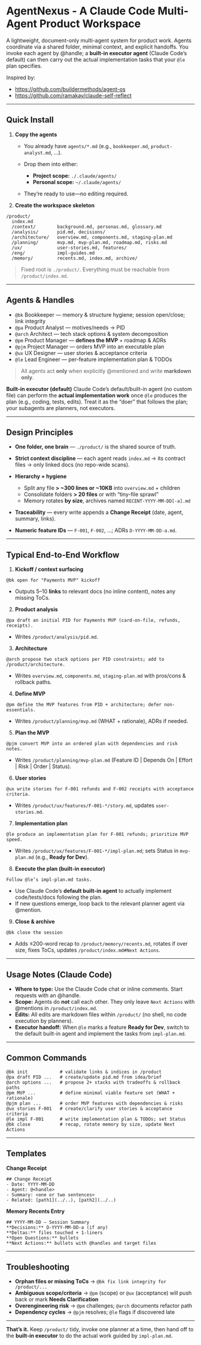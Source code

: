 # AgentNexus - A Claude Code Multi-Agent Product Workspace

A lightweight, document-only multi-agent system for product work. Agents coordinate via a shared folder, minimal context, and explicit handoffs. You invoke each agent by @handle; a **built-in executor agent** (Claude Code’s default) can then carry out the actual implementation tasks that your `@le` plan specifies.

Inspired by:
- https://github.com/buildermethods/agent-os
- https://github.com/ramakay/claude-self-reflect

---

## Quick Install

1. **Copy the agents**

   * You already have `agents/*.md` (e.g., `bookkeeper.md`, `product-analyst.md`, …).
   * Drop them into either:

     * **Project scope:** `./.claude/agents/`
     * **Personal scope:** `~/.claude/agents/`
   * They’re ready to use—no editing required.

2. **Create the workspace skeleton**

```
/product/
  index.md
  /context/        background.md, personas.md, glossary.md
  /analysis/       pid.md, decisions/
  /architecture/   overview.md, components.md, staging-plan.md
  /planning/       mvp.md, mvp-plan.md, roadmap.md, risks.md
  /ux/             user-stories.md, features/
  /eng/            impl-guides.md
  /memory/         recents.md, index.md, archive/
```

> Fixed root is `./product/`. Everything must be reachable from `/product/index.md`.

---

## Agents & Handles

* `@bk` Bookkeeper — memory & structure hygiene; session open/close; link integrity
* `@pa` Product Analyst — motives/needs → PID
* `@arch` Architect — tech stack options & system decomposition
* `@pm` Product Manager — **defines the MVP** + roadmap & ADRs
* `@pjm` Project Manager — orders MVP into an executable plan
* `@ux` UX Designer — user stories & acceptance criteria
* `@le` Lead Engineer — per-feature implementation plan & TODOs

> All agents act **only** when explicitly @mentioned and write **markdown only**.

**Built-in executor (default)**
Claude Code’s default/built-in agent (no custom file) can perform the **actual implementation work** once `@le` produces the plan (e.g., coding, tests, edits). Treat it as the “doer” that follows the plan; your subagents are planners, not executors.

---

## Design Principles

* **One folder, one brain** — `./product/` is the shared source of truth.
* **Strict context discipline** — each agent reads `index.md` → its contract files → only linked docs (no repo-wide scans).
* **Hierarchy + hygiene**

  * Split any file **> ~300 lines or ~10KB** into `overview.md` + children
  * Consolidate folders **> 20 files** or with “tiny-file sprawl”
  * Memory rotates **by size**, archives named `RECENT-YYYY-MM-DD[-a].md`
* **Traceability** — every write appends a **Change Receipt** (date, agent, summary, links).
* **Numeric feature IDs** — `F-001`, `F-002`, …; ADRs `D-YYYY-MM-DD-a.md`.

---

## Typical End-to-End Workflow

1. **Kickoff / context surfacing**

```
@bk open for "Payments MVP" kickoff
```

* Outputs 5–10 **links** to relevant docs (no inline content), notes any missing ToCs.

2. **Product analysis**

```
@pa draft an initial PID for Payments MVP (card-on-file, refunds, receipts).
```

* Writes `/product/analysis/pid.md`.

3. **Architecture**

```
@arch propose two stack options per PID constraints; add to /product/architecture.
```

* Writes `overview.md`, `components.md`, `staging-plan.md` with pros/cons & rollback paths.

4. **Define MVP**

```
@pm define the MVP features from PID + architecture; defer non-essentials.
```

* Writes `/product/planning/mvp.md` (WHAT + rationale), ADRs if needed.

5. **Plan the MVP**

```
@pjm convert MVP into an ordered plan with dependencies and risk notes.
```

* Writes `/product/planning/mvp-plan.md` (Feature ID | Depends On | Effort | Risk | Order | Status).

6. **User stories**

```
@ux write stories for F-001 refunds and F-002 receipts with acceptance criteria.
```

* Writes `/product/ux/features/F-001-*/story.md`, updates `user-stories.md`.

7. **Implementation plan**

```
@le produce an implementation plan for F-001 refunds; prioritize MVP speed.
```

* Writes `/product/ux/features/F-001-*/impl-plan.md`; sets Status in `mvp-plan.md` (e.g., **Ready for Dev**).

8. **Execute the plan (built-in executor)**

```
Follow @le’s impl-plan.md tasks.
```

* Use Claude Code’s **default built-in agent** to actually implement code/tests/docs following the plan.
* If new questions emerge, loop back to the relevant planner agent via @mention.

9. **Close & archive**

```
@bk close the session
```

* Adds ≤200-word recap to `/product/memory/recents.md`, rotates if over size, fixes ToCs, updates `/product/index.md#Next Actions`.

---

## Usage Notes (Claude Code)

* **Where to type:** Use the Claude Code chat or inline comments. Start requests with an @handle.
* **Scope:** Agents do **not** call each other. They only leave `Next Actions` with @mentions in `/product/index.md`.
* **Edits:** All edits are markdown files within `/product/` (no shell, no code execution by planners).
* **Executor handoff:** When `@le` marks a feature **Ready for Dev**, switch to the default built-in agent and implement the tasks from `impl-plan.md`.

---

## Common Commands

```text
@bk init            # validate links & indices in /product
@pa draft PID ...   # create/update pid.md from idea/brief
@arch options ...   # propose 2+ stacks with tradeoffs & rollback paths
@pm MVP ...         # define minimal viable feature set (WHAT + rationale)
@pjm plan ...       # order MVP features with dependencies & risks
@ux stories F-001   # create/clarify user stories & acceptance criteria
@le impl F-001      # write implementation plan & TODOs; set Status
@bk close           # recap, rotate memory by size, update Next Actions
```

---

## Templates

**Change Receipt**

```
## Change Receipt
- Date: YYYY-MM-DD
- Agent: @<handle>
- Summary: <one or two sentences>
- Related: [path1](../..), [path2](../..)
```

**Memory Recents Entry**

```
## YYYY-MM-DD — Session Summary
**Decisions:** D-YYYY-MM-DD-a (if any)  
**Deltas:** files touched + 1-liners  
**Open Questions:** bullets  
**Next Actions:** bullets with @handles and target files
```

---

## Troubleshooting

* **Orphan files or missing ToCs** → `@bk fix link integrity for /product/...`
* **Ambiguous scope/criteria** → `@pm` (scope) or `@ux` (acceptance) will push back or mark **Needs Clarification**
* **Overengineering risk** → `@pm` challenges; `@arch` documents refactor path
* **Dependency cycles** → `@pjm` resolves; `@le` flags if discovered late

---

**That’s it.** Keep `/product/` tidy, invoke one planner at a time, then hand off to the **built-in executor** to do the actual work guided by `impl-plan.md`.
